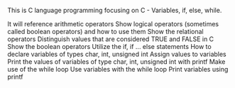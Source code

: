 This is C language programming focusing on C - Variables, if, else, while.

It will reference arithmetic operators
Show logical operators (sometimes called boolean operators) and how to use them
Show the relational operators
Distinguish values that are considered TRUE and FALSE in C
Show the boolean operators
Utilize the if, if ... else statements
How to declare variables of types char, int, unsigned int
Assign values to variables
Print the values of variables of type char, int, unsigned int with printf
Make use of the while loop
Use variables with the while loop 
Print variables using printf

